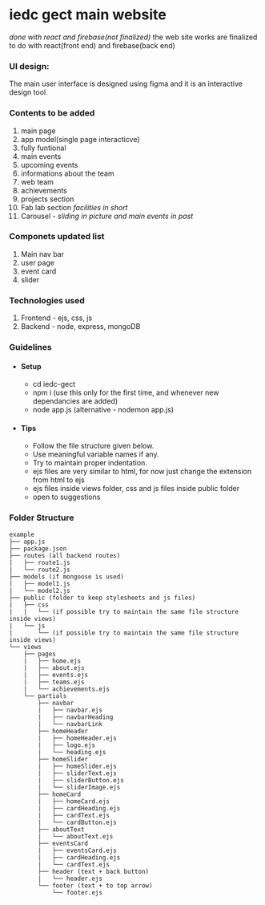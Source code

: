 <!-- @format -->

# iedc gect main website

_done with react and firebase(not finalized)_
the web site works are finalized to do with react(front end) and firebase(back end) <br>

### UI design:

The main user interface is designed using figma and it is an interactive design tool.

### Contents to be added

1. main page
2. app model(single page interacticve)
3. fully funtional
4. main events
5. upcoming events
6. informations about the team
7. web team
8. achievements
9. projects section
10. Fab lab section _facilities in short_
11. Carousel - _sliding in picture and main events in past_

### Componets updated list 
1. Main nav bar
2. user page
3. event card
4. slider

### Technologies used
1. Frontend - ejs, css, js
2. Backend  - node, express, mongoDB  

### Guidelines     
- #### Setup
  - cd iedc-gect
  - npm i (use this only for the first time, and whenever new dependancies are added)
  - node app.js (alternative - nodemon app.js)
  
 - #### Tips
   - Follow the file structure given below.
   - Use meaningful variable names if any.
   - Try to maintain proper indentation. 
   - ejs files are very similar to html, for now just change the extension from html to ejs
   - ejs files inside views folder, css and js  files inside public folder  
   - open to suggestions

### Folder Structure
```
example     
├── app.js
├── package.json
├── routes (all backend routes)    
|   ├── route1.js     
|   └── route2.js       
├── models (if mongoose is used)        
|   ├── model1.js       
|   └── model2.js       
├── public (folder to keep stylesheets and js files)             
|   ├── css         
|   |   └── (if possible try to maintain the same file structure inside views)        
|   └── js          
|       └── (if possible try to maintain the same file structure inside views)      
└── views  
    ├── pages
    |   ├── home.ejs
    |   ├── about.ejs
    |   ├── events.ejs
    |   ├── teams.ejs
    |   └── achievements.ejs
    └── partials
        ├── navbar
        |   ├── navbar.ejs
        |   ├── navbarHeading
        |   └── navbarLink
        ├── homeHeader
        |   ├── homeHeader.ejs
        |   ├── logo.ejs
        |   └── heading.ejs
        ├── homeSlider
        |   ├── homeSlider.ejs
        |   ├── sliderText.ejs
        |   ├── sliderButton.ejs
        |   └── sliderImage.ejs
        ├── homeCard
        |   ├── homeCard.ejs
        |   ├── cardHeading.ejs
        |   ├── cardText.ejs
        |   └── cardButton.ejs
        ├── aboutText
        |   └── aboutText.ejs
        ├── eventsCard
        |   ├── eventsCard.ejs
        |   ├── cardHeading.ejs
        |   └── cardText.ejs
        ├── header (text + back button)
        |   └── header.ejs    
        └── footer (text + to top arrow) 
            └── footer.ejs



